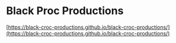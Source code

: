 # Black Proc Productions

[https://black-croc-productions.github.io/black-croc-productions/](https://black-croc-productions.github.io/black-croc-productions/)
